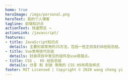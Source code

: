 ```yaml
---
home: true
heroImage: /imgs/personal.png
heroText: 我的个人博客
tagline: 前端知识点
actionText: 快速预览 →
actionLink: /javascript/
features:
- title: JavaScript知识点
  details: 主要封装常用的JS方法，包括一些正则及ES6经验总结。
- title: Vue常用技巧总结
  details: 封装项目中常见的组件及vue易错点。
- title: CSS 、 H5 经验总结
  details: 分享 和 封装 常用的 CSS H5布局及样式
footer: MIT Licensed | Copyright © 2020 wang cheng yi
---
```

